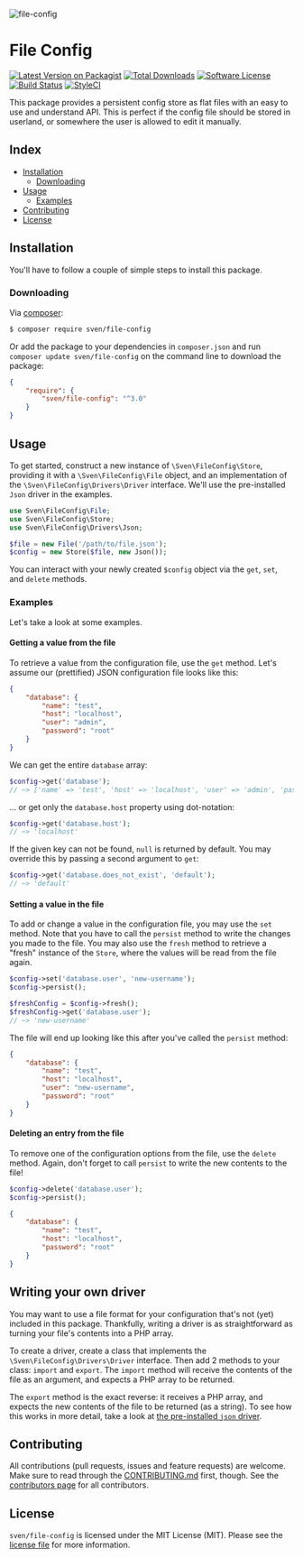 ![file-config](https://user-images.githubusercontent.com/11269635/35174536-129cc67e-fd70-11e7-8b87-d2ba8cc24ec8.jpg)

# File Config

[![Latest Version on Packagist][ico-version]][link-packagist]
[![Total Downloads][ico-downloads]][link-downloads]
[![Software License][ico-license]](LICENSE.md)
[![Build Status][ico-build]][link-build]
[![StyleCI][ico-styleci]][link-styleci]

This package provides a persistent config store as flat files with an easy
to use and understand API. This is perfect if the config file should be 
stored in userland, or somewhere the user is allowed to edit it manually.

## Index
- [Installation](#installation)
  - [Downloading](#downloading)
- [Usage](#usage)
  - [Examples](#examples)
- [Contributing](#contributing)
- [License](#license)

## Installation
You'll have to follow a couple of simple steps to install this package.

### Downloading
Via [composer](http://getcomposer.org):

```bash
$ composer require sven/file-config
```

Or add the package to your dependencies in `composer.json` and run
`composer update sven/file-config` on the command line to download
the package:

```json
{
    "require": {
        "sven/file-config": "^3.0"
    }
}
```

## Usage
To get started, construct a new instance of `\Sven\FileConfig\Store`, providing it with a `\Sven\FileConfig\File`
object, and an implementation of the `\Sven\FileConfig\Drivers\Driver` interface. We'll use the pre-installed 
`Json` driver in the examples.

```php
use Sven\FileConfig\File;
use Sven\FileConfig\Store;
use Sven\FileConfig\Drivers\Json;

$file = new File('/path/to/file.json');
$config = new Store($file, new Json());
```

You can interact with your newly created `$config` object via the `get`, `set`, and `delete` 
methods.

### Examples
Let's take a look at some examples.

#### Getting a value from the file
To retrieve a value from the configuration file, use the `get` method. Let's assume our (prettified)
JSON configuration file looks like this:

```json
{
    "database": {
        "name": "test",
        "host": "localhost",
        "user": "admin",
        "password": "root"
    }
}
```

We can get the entire `database` array:

```php
$config->get('database'); 
// ~> ['name' => 'test', 'host' => 'localhost', 'user' => 'admin', 'password' => root']
```

... or get only the `database.host` property using dot-notation:

```php
$config->get('database.host'); 
// ~> 'localhost'
```

If the given key can not be found, `null` is returned by default. You may override this by
passing a second argument to `get`:

```php
$config->get('database.does_not_exist', 'default');
// ~> 'default'
```

#### Setting a value in the file
To add or change a value in the configuration file, you may use the `set` method. Note that
you have to call the `persist` method to write the changes you made to the file. You may also
use the `fresh` method to retrieve a "fresh" instance of the `Store`, where the values will be
read from the file again.

```php
$config->set('database.user', 'new-username');
$config->persist();

$freshConfig = $config->fresh();
$freshConfig->get('database.user');
// ~> 'new-username'
```

The file will end up looking like this after you've called the `persist` method:

```json
{
    "database": {
        "name": "test",
        "host": "localhost",
        "user": "new-username",
        "password": "root"
    }
}
```

#### Deleting an entry from the file
To remove one of the configuration options from the file, use the `delete` method. Again, don't forget
to call `persist` to write the new contents to the file!

```php
$config->delete('database.user');
$config->persist();
```

```json
{
    "database": {
        "name": "test",
        "host": "localhost",
        "password": "root"
    }
}
```

## Writing your own driver
You may want to use a file format for your configuration that's not (yet) included in
this package. Thankfully, writing a driver is as straightforward as turning your file's
contents into a PHP array.

To create a driver, create a class that implements the `\Sven\FileConfig\Drivers\Driver`
interface. Then add 2 methods to your class: `import` and `export`. The `import` method
will receive the contents of the file as an argument, and expects a PHP array to be returned.

The `export` method is the exact reverse: it receives a PHP array, and expects the new contents
of the file to be returned (as a string). To see how this works in more detail, take a look at 
[the pre-installed `json` driver](src/Drivers/Json.php).

## Contributing
All contributions (pull requests, issues and feature requests) are
welcome. Make sure to read through the [CONTRIBUTING.md](CONTRIBUTING.md) first,
though. See the [contributors page](../../graphs/contributors) for all contributors.

## License
`sven/file-config` is licensed under the MIT License (MIT). Please see the
[license file](LICENSE.md) for more information.

[ico-version]: https://img.shields.io/packagist/v/sven/file-config.svg?style=flat-square
[ico-license]: https://img.shields.io/badge/license-MIT-green.svg?style=flat-square
[ico-downloads]: https://img.shields.io/packagist/dt/sven/file-config.svg?style=flat-square
[ico-build]: https://img.shields.io/travis/svenluijten/file-config?style=flat-square
[ico-styleci]: https://styleci.io/repos/117891803/shield

[link-packagist]: https://packagist.org/packages/sven/file-config
[link-downloads]: https://packagist.org/packages/sven/file-config
[link-build]: https://travis-ci.org/svenluijten/file-config
[link-styleci]: https://styleci.io/repos/117891803

